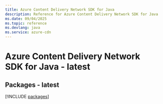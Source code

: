 ```yaml
---
title: Azure Content Delivery Network SDK for Java
description: Reference for Azure Content Delivery Network SDK for Java
ms.date: 09/04/2025
ms.topic: reference
ms.devlang: java
ms.service: azure-cdn
---
```

# Azure Content Delivery Network SDK for Java - latest
## Packages - latest
[!INCLUDE [packages](content-delivery-network-index.md)]